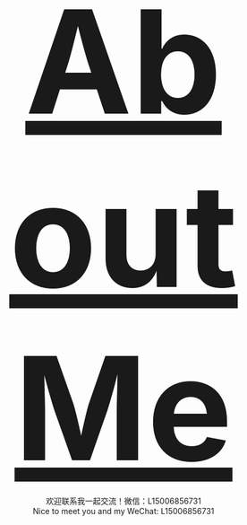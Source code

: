 
<div align="center" style="font-size:255px;"><b><a href="https://attack204.com/">About Me</a></b></div>

<div align="center">欢迎联系我一起交流！微信：L15006856731</div>

<div align="center">Nice to meet you and my WeChat: L15006856731</div>


